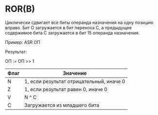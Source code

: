 # ROR(B)

Циклически сдвигает все биты операнда назначения на одну позицию вправо.
Бит О загружается в бит переноса С, а предыдущее содержимое бита С загружается в бит 15 операнда назначения.

Пример: ASR ОП

Результат:

ОП := ОП >> 1

| Флаг | Значение                                 |
|------|------------------------------------------|
| N    | 1, если результат отрицательный, иначе 0 |
| Z    | 1, если результат равен 0, иначе 0       |
| V    | N ^ C                                    |
| C    | Загружается из младшего бита             |